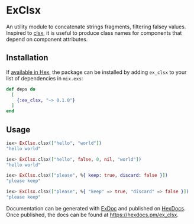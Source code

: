 # ExClsx

An utility module to concatenate strings fragments, filtering falsey values.
Inspired to [clsx](https://github.com/lukeed/clsx), it is useful to produce class names for components that depend on component attributes.

## Installation

If [available in Hex](https://hex.pm/docs/publish), the package can be installed
by adding `ex_clsx` to your list of dependencies in `mix.exs`:

```elixir
def deps do
  [
    {:ex_clsx, "~> 0.1.0"}
  ]
end
```

## Usage

```elixir
iex> ExClsx.clsx(["hello", "world"])
"hello world"

iex> ExClsx.clsx(["hello", false, 0, nil, "world"])
"hello world"

iex> ExClsx.clsx(["please", %{ keep: true, discard: false }])
"please keep"

iex> ExClsx.clsx(["please", %{ "keep" => true, "discard" => false }])
"please keep"
```

Documentation can be generated with [ExDoc](https://github.com/elixir-lang/ex_doc)
and published on [HexDocs](https://hexdocs.pm). Once published, the docs can
be found at <https://hexdocs.pm/ex_clsx>.
